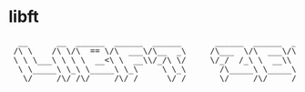 # libft

<pre>
  __      __  ______  ______  ______       ______  ______  ______
 /\ \    /\ \/\  == \/\  ___\/\__  _\     /\___  \/\  ___\/\  == \
 \ \ \___\ \ \ \  __<\ \  __\\/_/\ \/     \/_/  /_\ \  __\\ \  __<
  \ \_____\ \_\ \_____\ \_\     \ \_\       /\_____\ \_____\ \_\ \_\
   \/_____/\/_/\/_____/\/_/      \/_/       \/_____/\/_____/\/_/ /_/
</pre>
